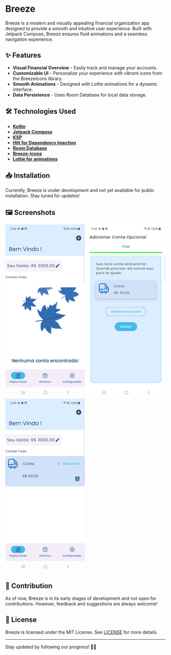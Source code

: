 # Breeze

Breeze is a modern and visually appealing  financial organization app designed to provide a smooth  and intuitive  user experience. Built with Jetpack Compose, Breeze ensures fluid animations  and a seamless navigation experience.

## ✨ Features

-  **Visual Financial Overview** - Easily track and manage your accounts.
-  **Customizable UI** - Personalize your experience with vibrant icons  from the BreezeIcons library.
-  **Smooth Animations** - Designed with Lottie animations  for a dynamic interface.
-  **Data Persistence** - Uses Room Database  for local data storage.

## 🛠️ Technologies Used

-  [**Kotlin**](https://kotlinlang.org/docs/home.html)
-  [**Jetpack Compose**](https://developer.android.com/compose)
-  [**KSP**](https://kotlinlang.org/docs/ksp-overview.html)
-  [**Hilt for Dependency Injection**](https://developer.android.com/training/dependency-injection/hilt-android?hl=pt-br)
-  [**Room Database**](https://developer.android.com/jetpack/androidx/releases/room?hl=pt-br)
-  [**Breeze-Icons**](https://github.com/MiguelDK17/Breeze-Icons)
-  [**Lottie for animations**](https://github.com/airbnb/lottie-android)

## 📥 Installation

Currently, Breeze is under development  and not yet available for public installation. Stay tuned  for updates!


## 🖼️ Screenshots
<img src="screenshots/Screenshot_20250303_204024.png" width="250">
<img src="screenshots/Screenshot_20250303_204310.png"
width="250">
<img src="screenshots/Screenshot_20250303_204334.png"
width="250">

## 🤝 Contribution
As of now, Breeze is in its early stages  of development and not open for contributions. However, feedback  and suggestions  are always welcome!

## 📜 License
Breeze is licensed under the MIT License. See [LICENSE](https://github.com/MiguelDK17/Breeze/blob/master/LICENSE) for more details.

---

Stay updated by following our progress! 🚀✨
